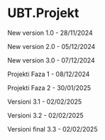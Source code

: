 # UBT.Projekt

New version 1.0 - 28/11/2024

New version 2.0 - 05/12/2024

New version 3.0 - 07/12/2024

Projekti Faza 1 - 08/12/2024

Projekti Faza 2 - 30/01/2025

Versioni 3.1 - 02/02/2025

Versioni 3.2 - 02/02/2025

Versioni final 3.3 - 02/02/2025
